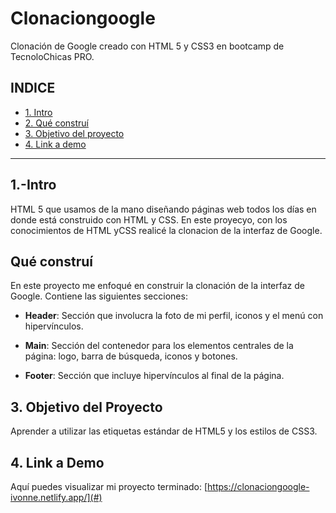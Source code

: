 # Clonaciongoogle
Clonación de Google creado con HTML 5 y CSS3 en bootcamp de TecnoloChicas PRO.


## **INDICE**
* [1. Intro](#)
* [2. Qué construí](#)
* [3. Objetivo del proyecto](#)
* [4. Link a demo](#)

****
 

## 1.-Intro

HTML 5 que usamos de la mano diseñando páginas web todos los días en donde está construido con HTML y CSS. En este proyecyo, con los conocimientos de HTML yCSS realicé la clonacion de la interfaz de Google.

## Qué construí

En este proyecto me enfoqué en construir la clonación de la interfaz de Google. Contiene las siguientes secciones:

* **Header**: Sección que involucra la foto de mi perfil, iconos y el menú con hipervínculos.

* **Main**: Sección del contenedor para los elementos centrales de la página: logo, barra de búsqueda, iconos y botones.

* **Footer**: Sección que incluye hipervínculos al final de la página.

## 3. Objetivo del Proyecto
Aprender a utilizar las etiquetas estándar de HTML5 y los estilos de CSS3.

## 4. Link a Demo
Aquí puedes visualizar mi proyecto terminado: [https://clonaciongoogle-ivonne.netlify.app/](#)
